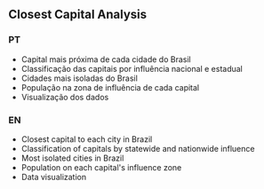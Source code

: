 ## Closest Capital Analysis

### PT
- Capital mais próxima de cada cidade do Brasil
- Classificação das capitais por influência nacional e estadual
- Cidades mais isoladas do Brasil
- População na zona de influência de cada capital
- Visualização dos dados

### EN
- Closest capital to each city in Brazil 
- Classification of capitals by statewide and nationwide influence
- Most isolated cities in Brazil
- Population on each capital's influence zone
- Data visualization
